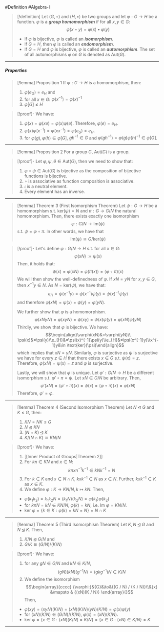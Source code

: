 #Definition #Algebra-I 

> [!definition]
> Let $(G,\circ)$ and $(H,\bullet)$ be two groups and let $\varphi:G \to H$ be a function. $\varphi$ is a ***group homomorphism*** if for all $x,y\in G$: $$\varphi(x \circ y)=\varphi(x)\bullet \varphi(y)$$
> 
> - If $\varphi$ is bijective, $\varphi$ is called an ***isomorphism***.
> - If $G=H$, then $\varphi$ is called an ***endomorphism***.
> - If $G=H$ and $\varphi$ is bijective, $\varphi$ is called an ***automorphism***. The set of all automorphisms $\varphi$ on $G$ is denoted as $\text{Aut}(G)$.
---
##### Properties
> [!lemma] Proposition 1
> If $\varphi:G \to H$ is a homomorphism, then:
> 1. $\varphi(e_{G})=e_{H}$ and 
> 2. for all $x\in G$: $\varphi(x^{-1})=\varphi(x)^{-1}$ 
> 3. $\varphi[G]\leq H$

> [!proof]-
> We have:
> 1. $\varphi(x)=\varphi(xe)=\varphi(x)\varphi(e)$. Therefore, $\varphi(e)=e_{H}$.
> 2. $\varphi(x)\varphi(x ^{-1})=\varphi(xx ^{-1})=\varphi(e_{G})=e_{H}$.
> 3. for $\varphi(g),\varphi(h)\in \varphi[G]$, $gh^{-1}\in G$ and $\varphi(gh^{-1})=\varphi(g)\varphi(h)^{-1}\in \varphi[G]$.
---
> [!lemma] Proposition 2
> For a group $G$, $\text{Aut}(G)$ is a group.

> [!proof]-
> Let $\varphi,\psi,\theta\in \text{Aut}(G)$, then we need to show that:
> 1. $\varphi \circ\psi\in \text{Aut}(G)$ is bijective as the composition of bijective functions is bijective.
> 2. $\circ$ is associative as function composition is associative.
> 3. $\iota$ is a neutral element.
> 4. Every element has an inverse.
---
> [!lemma] Theorem 3 (First Isomorphism Theorem)
> Let $\psi:G \to H$ be a homomorphism s.t. $\text{ker}(\psi)=N$ and $\pi:G \to G / N$ the natural homomorphism. Then, there exists exactly one isomorphism $$ \varphi:G / N \to \text{Im}(\psi)$$ s.t. $\psi=\varphi \circ\pi$. In other words, we have that $$\text{Im}(\psi)\cong G / \text{ker}(\psi)$$

> [!proof]-
> Let's define $\varphi:G / N \to H$ s.t. for all $x\in G$: $$\varphi(xN):=\psi(x)$$ 
> Then, it holds that: $$\psi(x)=\varphi(xN)=\varphi(\pi(x))=(\varphi \circ \pi)(x)$$
> We will then show the well-definedness of $\varphi$. If $xN=yN$ for $x,y\in G$, then $x^{-1}y\in N$. 
> As $N=\text{ker}(\psi)$, we have that: $$e_{H}=\psi(x^{-1}y)=\psi(x^{-1})\psi(y)=\psi(x)^{-1}\psi(y)$$ and therefore $\varphi(xN)=\psi(x)=\psi(y)=\varphi(yN)$.
> 
> We further show that $\varphi$ is a homomorphism. 
> $$ \varphi(xNyN)=\varphi(xyN)=\psi(xy)=\psi(x)\psi(y)=\varphi(xN)\varphi(yN)$$
> Thirdly, we show that $\varphi$ is bijective. We have: $$\begin{align}\varphi(xN)&=\varphi(yN)\\ \psi(x)&=\psi(y)\\e_{H}&=\psi(x)^{-1}\psi(y)\\e_{H}&=\psi(x^{-1}y)\\x^{-1}y&\in \text{ker}(\psi)\end{align}$$
> which implies that $xN=yN$. Similarly, $\varphi$ is surjective as $\psi$ is surjective we have for every $z\in H$ that there exists $x\in G$ s.t. $\psi(x)=z$. Therefore, $\varphi(xN)=\psi(x)=z$ and $\varphi$ is surjective.
> 
> Lastly, we will show that $\varphi$ is unique. Let $\varphi':G / N \to H$ be a different isomorphism s.t. $\varphi'\circ \pi = \psi$. Let $xN\in G / N$ be arbitrary. Then, $$\varphi'(xN)=(\varphi'\circ \pi)(x)=\psi(x)=(\varphi \circ \pi)(x)=\varphi(xN)$$
> Therefore, $\varphi'=\varphi$.
---
> [!lemma] Theorem 4 (Second Isomorphism Theorem)
> Let $N\unlhd G$ and $K\leq G$, then: 
> 1. $KN=NK\leq G$
> 2. $N\unlhd KN$
> 3. $(N\cap K)\unlhd K$
> 4. $K/(N\cap K)\cong KN / N$

> [!proof]-
> We have: 
> 1. [[Inner Product of Groups|Theorem 2]]
> 2. For $kn\in KN$ and $x\in N$: $$knxn^{-1}k^{-1}\in kNk^{-1}=N$$
> 3. For $k\in K$ and $x\in N\cap K$, $kxk^{-1}\in N$ as $x\in N$. Further, $kxk^{-1}\in K$ as $x\in K$.
> 4. We define $\varphi:K\to KN / N, k\mapsto kN$. Then, 
> 	- $\varphi(k_{1}k_{2})=k_{1}k_{2}N=(k_{1}N)(k_{2}N)=\varphi(k_{1})\varphi(k_{2})$
> 	- for $knN=kN\in KN / N$, $\varphi(k)=kN$, i.e. $\text{Im }\varphi=KN / N$.
> 	- $\text{ker }\varphi=\{ k\in K:\varphi(k)=kN=N \}=N\cap K$

---
> [!lemma] Theorem 5 (Third Isomorphism Theorem)
> Let $K,N\unlhd G$ and $N\unlhd K$. Then, 
> 1. $K / N\unlhd G / N$ and
> 2. $G / K\cong (G / N) / (K / N)$

> [!proof]-
> We have: 
> 1. for any $gN\in G / N$ and $kN\in K / N$, $$(gN)(kN)(g^{-1}N)=(gkg^{-1})N\in K / N$$
> 2. We define the isomorphism $$\begin{array}{cccc} {\varphi:}&{G}&\to&{(G / N) / (K / N)}\\&{x} &\mapsto & {(xN)(K / N)} \end{array}{}$$
> 	Then, 
> 	- $\varphi(xy)=(xyN)(K / N)=(xN)(K / N)(yN)(K/N)=\varphi(x)\varphi(y)$
> 	- for $(xN)(K / N)\in (G / N) / (K / N)$, $\varphi(x)=(xN)(K / N)$.
> 	- $\text{ker }\varphi=\{ x\in G: (xN)(K / N)=K / N \}=\{ x\in G: (xN)\in K / N \}=K$
---